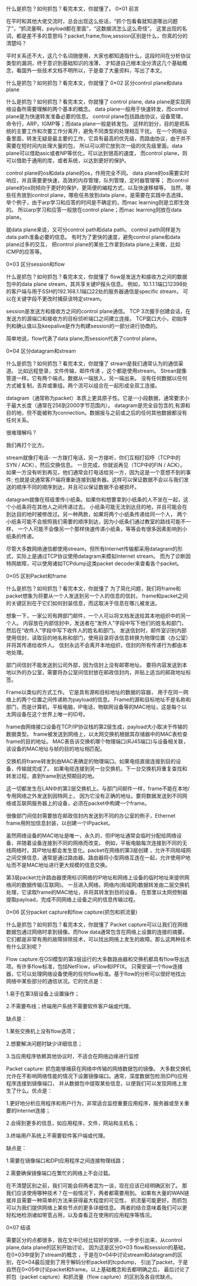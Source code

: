什么是抓包？如何抓包？看完本文，你就懂了。
0×01 前言

在平时和其他大佬交流时，总会出现这么些话，“抓个包看看就知道哪出问题了”，“抓流量啊，payload都在里面”，“这数据流怎么这么奇怪”。
这里出现的名词，都是差不多的意思吗？packet,frame,flow,session区别是什么，你真的分的清楚吗？

平时关系还不大，这几个名词随便用，大家也都知道指什么，这段时间在分析协议类型的漏洞，终于意识到基础知识的浅薄，
才知道自己根本没分清这几个基础概念，看国外一些技术文档不明所以，于是查了大量资料，写出了本文。

什么是抓包？如何抓包？看完本文，你就懂了
0×02 区分control plane和data plane

什么是抓包？如何抓包？看完本文，你就懂了
control plane, data plane是实现网络设备所需要理解的两个基本的概念。
data plane一般用于快速转发，而control plane是为快速转发准备必要的信息。
control plane包括路由协议，设备管理，命令行，ARP，IGMP等；而data plane一般是转发包。
这样的划分，目的是把系统的主要工作和次要工作分离开，避免不同类型的处理相互干扰。
在一个网络设备里面，转发无疑是最主要的工作，它具有最高的优先级，而路由协议，由于并不需要在短时间内处理大量的包，
所以可以把它放到次一级的优先级里面。data plane可以借助asic或者NP等优化，可以达到很高的速度，
而control plane，则可以借助于通用的库，或者系统，以达到更好的保护。

control plane的os和data plane的os，作用完全不同。
data plane的os需要实时响应，并且需要更快速，高效的内存管理，队列管理，定时器管理等；
而control plane的os则倾向于更好的保护，更简便的编程方式，以及快速移植等。
当然，哪些任务放到control plane，哪些任务放到data plane，是需要在实践中去选择。
举个例子，由于arp学习和应答的时间是不确定的，而mac learning则是立即生效的。
所以arp学习和应答一般放在control plane；而mac learning则放在data plane。

就data plane来说，又可分control path和data path。
control path同样是为data path准备必要的信息。
有时为了更快的速度，避免control plane和data plane过多的交互，
把control plane的某些工作拿到data plane上来做，比如ICMP的应答等。

0×03 区分session和flow

什么是抓包？如何抓包？看完本文，你就懂了
flow是发送方和接收方之间的数据包中的data plane stream，其共享关键IP报头信息。
 例如，10.1.1.1端口12398处的客户端与用于SSH的192.168.1.1端口22处的服务器通信是specific stream，
 可以在关键字段不更改时捕获该特定stream。

session是发送方和接收方之间的control plane通信。
TCP 3次握手创建会话，在发送方的源端口和接收方的目标侦听端口之间建立连接。
TCP窗口大小，初始序列和确认值以及keepalive是作为构建session的一部分进行协商的。

简单地说，flow代表了data plane,而session代表了control plane。

0×04 区分datagram和stream

什么是抓包？如何抓包？看完本文，你就懂了
stream是我们通常认为的通信渠道。
比如远程登录，文件传输，邮件传递 ，这个都是使用stream。
 Strean就像管道一样。它有两个端点。数据从一端放入，另一端出来。
 没有任何数据以任何方式被复制，丢弃或重组。两个流可以组合在一起形成全双工连接。

datagram（通常称为packet）本质上更具原子性。它是一小段数据，通常要求小于最大长度（通常在256到2000字节范围内）。
datagram是完全自包含的,有源和目的地，但不能被称为connection。数据报与之前或之后的任何其他数据都没有任何关系。

很难理解吗？

我们再打个比方。

stream就像打电话- 一方拨打电话，另一方接听，你们互相打招呼（TCP中的SYN / ACK），然后交换信息。
一旦完成，你就说再见（TCP中的FIN / ACK）。 如果一方没有听到再见，他们通常会打电话给另一方，因为这是一个意想不到的事件;
也就是说通常客户端将重新连接到服务器。这样可以保证数据不会以与我们发送的顺序不同的顺序到达，并且可以保证数据不会被损坏。

datagram就像在班级里传小纸条。如果你和想要拿到小纸条的人不坐在一起，这个小纸条将在其他人之间传递过去。
小纸条可能无法到达目的地，并且可能会在到达目的地时被修改过。另一种两款，如果将两个小纸条传递给同一个人，
两个小纸条可能不会按照我们需要的顺序到达，因为小纸条们通过教室的路线可能不一样，
一个人可能不会像另一个那样快速传递小纸条，等等会有很多因素影响到小纸条的传递。

尽管大多数网络通信都使用stream，但所有Internet传输都采用datagram的形式，实际上是通过TCP协议使用datagram来模拟Internet stream。
而为了诊断因特网故障，可以使用诸如TCPdump这类packet decoder来查看各个packet。

0×05 区别Packet和frame

什么是抓包？如何抓包？看完本文，你就懂了
为了简化问题，我们将frame和packet想象为将要从一个人发送到另一个人的信息的信封。
 frame和packet之间的关键区别在于它们如何封装信息，而这取决于信息在哪儿被发送。

想象一下，一家公司有跨部门邮件，一个人可以将文档发送给其本地组织中的另一个人。
内容放在内部信封中，发送者在“发件人”字段中写下他们的姓名和部门，然后在“收件人”字段中写下收件人的姓名和部门。
发送信封时，邮件室识别内部使用信封，读取目的地名称和部门，使用目录将该信息转换为物理位置（办公室）并将其传递给收件人。
信封永远不会离开本地组织，信封的所有传递行为都由本地处理。

部门间信封不能发送到公司外部，因为信封上没有邮寄地址。
要将内容发送到本地以外的办公室，需要将办公室间信封放在邮政信封内，并贴上适当的邮政地址标签。

Frame以类似的方式工作。 它是具有源和目标地址的数据的容器，
用于在同一网络上的两个位置之间传递称为payload的信息。
Frame的源和目标地址不是名称和部门，而是计算机，平板电脑，IP电话，物联网设备等的MAC地址，这是每个以太网设备在这个世界上唯一的ID号。

frame由网络接口设备在TCP/IP协议栈的第2层生成，payload大小取决于传输的数据类型。
frame被发送到网络上，以太网交换机根据其存储器中的MAC表检查frame的目的地址。
MAC表告诉交换机哪个物理端口(RJ45端口)与设备相关联，该设备的MAC地址与帧的目的地址相匹配。

交换机将frame转发到由MAC表确定的物理端口。如果电缆直接连接到目的设备，传输就完成了。
如果电缆连接到另一台交换机，下一台交换机将重复查找和转发过程，直到frame到达预期目的地。

这一切都发生在LAN中的第2层交换机上。与部门间邮件一样，frame不能在本地/专用网络之外发送到因特网上，
因为它没有正确的地址。要将数据发送到不同网络或互联网服务器上的设备，必须在packet中构建一个frame。

很像部门间信封需要放在邮政信封内发送到不同的办公室的例子，Ethernet frame用附加信息封装，以创建一个IPpacket。

虽然网络设备的MAC地址是唯一，永久的，但IP地址通常会临时分配给网络设备，并随着设备连接到不同的网络而改变。
例如，平板电脑每次连接到不同的无线网络时，其IP地址都会发生变化。packet在网络的第3层创建
，允许不同局域网之间交换信息，通常是通过路由器。路由器将小型网络互连在一起，允许使用IP地址而不是MAC地址进行更大规模的信息交换。

第3层packet允许路由器使用标识网络的IP地址和网络上设备的临时地址来提供网络间的数据传输(互联网)。
一旦进入网络，网络内(局域网)数据转发由二层交换机处理，它读取frame的MAC地址，并将其转发到目的设备，
在那里以太网控制器提取payload，完成不同网络上设备之间的信息传输过程。

0×06 区分packet capture和flow capture(抓包和抓流量)

什么是抓包？如何抓包？看完本文，你就懂了
Packet capture可以让我们在网络数据包通过网络时拿到镜像。而flow data通常包含在网络上设置的连接的摘要。
它们都是非常有用的故障排除技术，可以找出网络上发生的故障。那么这两种技术有什么区别呢？

Flow capture:在OSI模型的第3层运行的大多数路由器和交换机都具有flow导出选项。有许多flow标准，包括NetFlow，sFlow和IPFIX。
 只需安装一个flow连接器，它可以处理网络设备使用的任何flow标准。基于flow的分析可以很好地找出网络中某些部分的通信状况。它的优点是：

1.易于在第3层设备上设置操作；

2.不需要布线；终端用户系统不需要软件客户端或代理。

缺点是：

1.某些交换机上没有flow选项；

2.想要解决问题时缺少详细信息；

3.当应用程序依赖其他协议时，不适合在网络边缘进行监控

Packet capture: 抓包能够捕获在网络中传输的网络数据包的镜像。
大多数交换机允许在不影响网络性能的情况下设置镜像端口。通常，深度数据包检测(DPI)应用程序连接到镜像端口，
并从数据包中提取某些信息，以便我们可以发现网络上发生了什么。优点是：

1.更好地分析应用程序和用户行为，非常适合监控重要应用程序，服务器或至关重要的Internet连接；

2.会得到更多的信息，如应用程序，文件，网站和主机名；

3.终端用户系统上不需要软件客户端或代理。

缺点是：

1.需要在镜像端口和DPI应用程序之间连接物理线路；

2.需要确保镜像端口在繁忙的网络上不会过载。

在不清楚区别之前，我们可能会将两者混为一谈，现在应该已经明确区别了。
那我们应该使用哪种技术？在一般情况下，两者都需要用到。
如果有大量的WAN链接并且需要一种简单的方法来获得最大程度的可见性，
抓流量可能更好。而抓包可以为我们提供网络上某些节点的更多详细信息。
两者的结合意味着我们可以更轻松地检测诸如带宽占用，以及查看正在使用的应用程序等情况。

0×07 结语

需要区分的点都很多，我在文中已经比较好的安排，一步步引出来，从control plane,data plane的区别开始讨论，
因为这是区分0×03 flow和session的基础，在0×03中提到了stream的概念
，于是在0×04中讨论stream和datagram的区别，在0×04最后提到了用于解码分析packet的tcpdump，
引出了packet，于是自然在0×05中讨论packet和frame。以上基础概念和去都明确之后，
最后讨论了抓包（packet capture）和抓流量（flow capture）的区别及各自优缺点。

